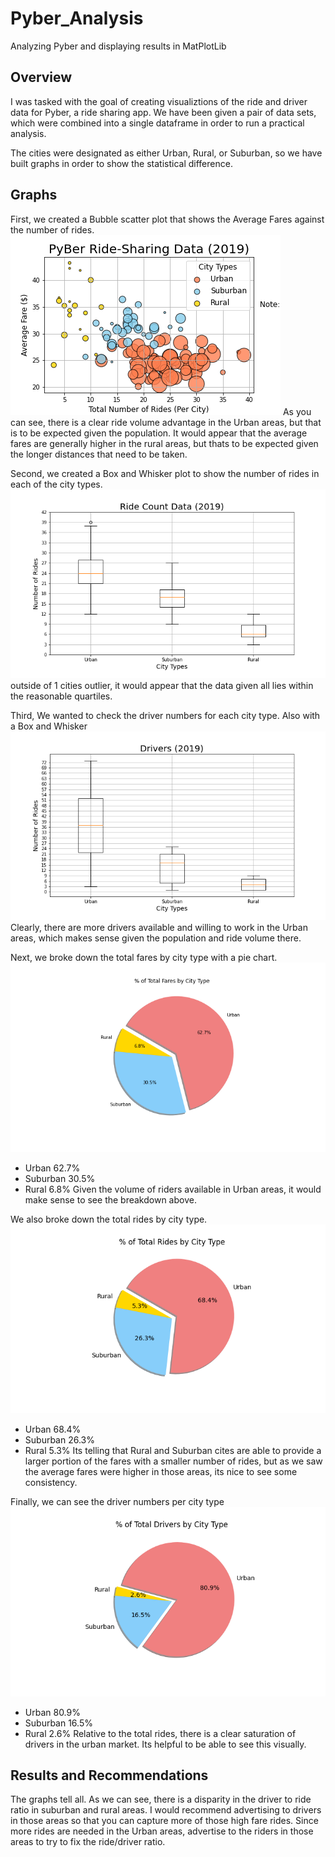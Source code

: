 # Pyber_Analysis
Analyzing Pyber and displaying results in MatPlotLib

## Overview
I was tasked with the goal of creating visualiztions of the ride and driver data for Pyber, a ride sharing app. We have been given a pair of data sets, which were combined into a single dataframe in order to run a practical analysis.

The cities were designated as either Urban, Rural, or Suburban, so we have built graphs in order to show the statistical difference.

## Graphs
First, we created a Bubble scatter plot that shows the Average Fares against the number of rides.
![alt text](https://github.com/Jlew112/Pyber_Analysis/blob/main/Pyber_Analysis/analysis/Fig1.png)
As you can see, there is a clear ride volume advantage in the Urban areas, but that is to be expected given the population.
It would appear that the average fares are generally higher in the rural areas, but thats to be expected given the longer distances that need to be taken.

Second, we created a Box and Whisker plot to show the number of rides in each of the city types.
![alt text](https://github.com/Jlew112/Pyber_Analysis/blob/main/Pyber_Analysis/analysis/Fig2.png)
outside of 1 cities outlier, it would appear that the data given all lies within the reasonable quartiles.

Third, We wanted to check the driver numbers for each city type. Also with a Box and Whisker
![alt text](https://github.com/Jlew112/Pyber_Analysis/blob/main/Pyber_Analysis/analysis/Fig4.png)
Clearly, there are more drivers available and willing to work in the Urban areas, which makes sense given the population and ride volume there.

Next, we broke down the total fares by city type with a pie chart.
![alt text](https://github.com/Jlew112/Pyber_Analysis/blob/main/Pyber_Analysis/analysis/Fig5.png)
- Urban 62.7%
- Suburban 30.5%
- Rural 6.8%
Given the volume of riders available in Urban areas, it would make sense to see the breakdown above.

We also broke down the total rides by city type.
![alt text](https://github.com/Jlew112/Pyber_Analysis/blob/main/Pyber_Analysis/analysis/Fig6.png)
- Urban 68.4%
- Suburban 26.3%
- Rural 5.3%
Its telling that Rural and Suburban cites are able to provide a larger portion of the fares with a smaller number of rides, but as we saw the average fares were higher in those areas, its nice to see some consistency.

Finally, we can see the driver numbers per city type
![alt text](https://github.com/Jlew112/Pyber_Analysis/blob/main/Pyber_Analysis/analysis/Fig7.png)
- Urban 80.9%
- Suburban 16.5%
- Rural 2.6%
Relative to the total rides, there is a clear saturation of drivers in the urban market. Its helpful to be able to see this visually.

## Results and Recommendations
The graphs tell all. As we can see, there is a disparity in the driver to ride ratio in suburban and rural areas. I would recommend advertising to drivers in those areas so that you can capture more of those high fare rides. Since more rides are needed in the Urban areas, advertise to the riders in those areas to try to fix the ride/driver ratio.
